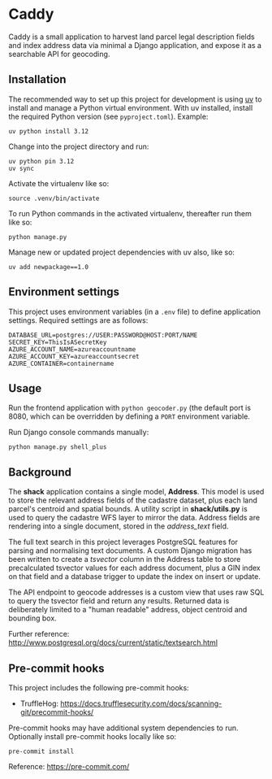 # Caddy

Caddy is a small application to harvest land parcel legal description
fields and index address data via minimal a Django application, and
expose it as a searchable API for geocoding.

## Installation

The recommended way to set up this project for development is using
[uv](https://docs.astral.sh/uv/)
to install and manage a Python virtual environment.
With uv installed, install the required Python version (see `pyproject.toml`). Example:

    uv python install 3.12

Change into the project directory and run:

    uv python pin 3.12
    uv sync

Activate the virtualenv like so:

    source .venv/bin/activate

To run Python commands in the activated virtualenv, thereafter run them like so:

    python manage.py

Manage new or updated project dependencies with uv also, like so:

    uv add newpackage==1.0

## Environment settings

This project uses environment variables (in a `.env` file) to define application settings.
Required settings are as follows:

    DATABASE_URL=postgres://USER:PASSWORD@HOST:PORT/NAME
    SECRET_KEY=ThisIsASecretKey
    AZURE_ACCOUNT_NAME=azureaccountname
    AZURE_ACCOUNT_KEY=azureaccountsecret
    AZURE_CONTAINER=containername

## Usage

Run the frontend application with `python geocoder.py` (the default port
is 8080, which can be overridden by defining a `PORT` environment variable.

Run Django console commands manually:

    python manage.py shell_plus

## Background

The **shack** application contains a single model, **Address**. This model
is used to store the relevant address fields of the cadastre dataset,
plus each land parcel's centroid and spatial bounds. A utility script in
**shack/utils.py** is used to query the cadastre WFS layer to mirror the
data. Address fields are rendering into a single document, stored in the
_address_text_ field.

The full text search in this project leverages PostgreSQL features for
parsing and normalising text documents. A custom Django migration has been
written to create a _tsvector_ column in the Address table to store
precalculated tsvector values for each address document, plus a GIN index
on that field and a database trigger to update the index on insert or update.

The API endpoint to geocode addresses is a custom view that uses raw SQL
to query the tsvector field and return any results. Returned data is
deliberately limited to a "human readable" address, object centroid and
bounding box.

Further reference:
<http://www.postgresql.org/docs/current/static/textsearch.html>

## Pre-commit hooks

This project includes the following pre-commit hooks:

- TruffleHog: https://docs.trufflesecurity.com/docs/scanning-git/precommit-hooks/

Pre-commit hooks may have additional system dependencies to run. Optionally
install pre-commit hooks locally like so:

    pre-commit install

Reference: <https://pre-commit.com/>
